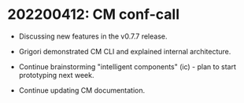 # 202200412: CM conf-call

* Discussing new features in the v0.7.7 release.

* Grigori demonstrated CM CLI and explained internal architecture.

* Continue brainstorming "intelligent components" (ic) - plan to start prototyping next week.

* Continue updating CM documentation.
